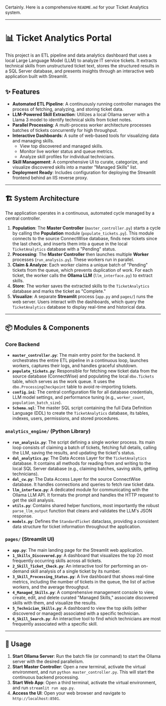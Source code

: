 Certainly. Here is a comprehensive `README.md` for your Ticket Analytics system.

***
# 📊 Ticket Analytics Portal

This project is an ETL pipeline and data analytics dashboard that uses a local Large Language Model (LLM) to analyze IT service tickets. It extracts technical skills from unstructured ticket text, stores the structured results in a SQL Server database, and presents insights through an interactive web application built with Streamlit.

## ✨ Features

* **Automated ETL Pipeline**: A continuously running controller manages the process of fetching, analyzing, and storing ticket data.
* **LLM-Powered Skill Extraction**: Utilizes a local Ollama server with a Llama 3 model to identify technical skills from ticket notes.
* **Parallel Processing**: A multi-process worker architecture processes batches of tickets concurrently for high throughput.
* **Interactive Dashboards**: A suite of web-based tools for visualizing data and managing skills.
    * View top discovered and managed skills.
    * Monitor live worker status and queue metrics.
    * Analyze skill profiles for individual technicians.
* **Skill Management**: A comprehensive UI to curate, categorize, and visualize discovered skills into a master "Managed Skills" list.
* **Deployment Ready**: Includes configuration for deploying the Streamlit frontend behind an IIS reverse proxy.

---
## 🏗️ System Architecture
The application operates in a continuous, automated cycle managed by a central controller.

1.  **Population**: The **Master Controller** (`master_controller.py`) starts a cycle by calling the **Population** module (`populate_tickets.py`). This module connects to the source ConnectWise database, finds new tickets since the last check, and inserts them into a queue in the local `TicketAnalytics` database with a "Pending" status.
2.  **Processing**: The **Master Controller** then launches multiple **Worker** processes (`run_analysis.py`). These workers run in parallel.
3.  **Claim & Analyze**: Each worker claims a unique batch of "Pending" tickets from the queue, which prevents duplication of work. For each ticket, the worker calls the **Ollama LLM** (`llm_interface.py`) to extract skills.
4.  **Store**: The worker saves the extracted skills to the `TicketAnalytics` database and marks the ticket as "Complete."
5.  **Visualize**: A separate **Streamlit** process (`app.py` and `pages/`) runs the web server. Users interact with the dashboards, which query the `TicketAnalytics` database to display real-time and historical data.

---
## 📦 Modules & Components

### Core Backend
* **`master_controller.py`**: The main entry point for the backend. It orchestrates the entire ETL pipeline in a continuous loop, launches workers, captures their logs, and handles graceful shutdown.
* **`populate_tickets.py`**: Responsible for fetching new ticket data from the source database (ConnectWise) and populating the local `dbo.Tickets` table, which serves as the work queue. It uses the `dbo.ProcessingCheckpoint` table to avoid re-importing tickets.
* **`config.ini`**: The central configuration file for all database credentials, LLM model settings, and performance tuning (e.g., `worker_count`, `population_batch_size`).
* **`Schema.sql`**: The master SQL script containing the full Data Definition Language (DDL) to create the `TicketAnalytics` database, its tables, indexes, users, permissions, and stored procedures.

### `analytics_engine/` (Python Library)
* **`run_analysis.py`**: The script defining a single worker process. Its main loop consists of claiming a batch of tickets, fetching full details, calling the LLM, saving the results, and updating the ticket's status.
* **`dal_analytics.py`**: The Data Access Layer for the `TicketAnalytics` database. It contains all methods for reading from and writing to the local SQL Server database (e.g., claiming batches, saving skills, getting technicians).
* **`dal_cw.py`**: The Data Access Layer for the source ConnectWise database. It handles connections and queries to fetch raw ticket data.
* **`llm_interface.py`**: A dedicated module for communicating with the Ollama LLM API. It formats the prompt and handles the HTTP request to get the skill analysis.
* **`utils.py`**: Contains shared helper functions, most importantly the robust `parse_llm_output` function that cleans and validates the LLM's JSON response.
* **`models.py`**: Defines the `StandardTicket` dataclass, providing a consistent data structure for ticket information throughout the application.

### `pages/` (Streamlit UI)
* **`app.py`**: The main landing page for the Streamlit web application.
* **`1_Skills_Discovered.py`**: A dashboard that visualizes the top 20 most frequently occurring skills across all tickets.
* **`2_Skill_Ticket_Check.py`**: An interactive tool for performing an on-demand skill analysis of a single ticket by its number.
* **`3_Skill_Processing_Status.py`**: A live dashboard that shows real-time metrics, including the number of tickets in the queue, the list of active workers, and the average throughput.
* **`4_Managed_Skills.py`**: A comprehensive management console to view, create, edit, and delete curated "Managed Skills," associate discovered skills with them, and visualize the results.
* **`5_Technician_Skills.py`**: A dashboard to view the top skills (either discovered or managed) associated with a specific technician.
* **`6_Skill_Search.py`**: An interactive tool to find which technicians are most frequently associated with a specific skill.

---
## 🚀 Usage

1.  **Start Ollama Server**: Run the batch file (or command) to start the Ollama server with the desired parallelism.
2.  **Start Master Controller**: Open a new terminal, activate the virtual environment, and run `python master_controller.py`. This will start the continuous backend processing.
3.  **Start Web App**: Open a third terminal, activate the virtual environment, and run `streamlit run app.py`.
4.  **Access the UI**: Open your web browser and navigate to `http://localhost:8501`.
